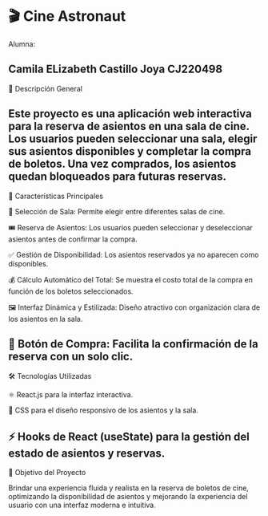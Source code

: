 <h1>🎬 Cine Astronaut</h1>

Alumna:

Camila ELizabeth Castillo Joya CJ220498
----------------------------------------------------------------------------------------------------------------------------------
📌 Descripción General

Este proyecto es una aplicación web interactiva para la reserva de asientos en una sala de cine. Los usuarios pueden seleccionar una sala, elegir sus asientos disponibles y completar la compra de boletos. Una vez comprados, los asientos quedan bloqueados para futuras reservas.
--------------------------------------------------------------------------------------------------------------------------------------------
🚀 Características Principales

📍 Selección de Sala: Permite elegir entre diferentes salas de cine.

🎟️ Reserva de Asientos: Los usuarios pueden seleccionar y deseleccionar asientos antes de confirmar la compra.

✅ Gestión de Disponibilidad: Los asientos reservados ya no aparecen como disponibles.

💰 Cálculo Automático del Total: Se muestra el costo total de la compra en función de los boletos seleccionados.

🖼️ Interfaz Dinámica y Estilizada: Diseño atractivo con organización clara de los asientos en la sala.

🛒 Botón de Compra: Facilita la confirmación de la reserva con un solo clic.
-----------------------------------------------------------------------------------------------------------------------------------------------

🛠️ Tecnologías Utilizadas

⚛️ React.js para la interfaz interactiva.

🎨 CSS para el diseño responsivo de los asientos y la sala.

⚡ Hooks de React (useState) para la gestión del estado de asientos y reservas.
---------------------------------------------------------------------------------------------------------------------------------------------------
🎯 Objetivo del Proyecto

Brindar una experiencia fluida y realista en la reserva de boletos de cine, optimizando la disponibilidad de asientos y mejorando la experiencia del usuario con una interfaz moderna e intuitiva.
